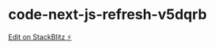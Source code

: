 # code-next-js-refresh-v5dqrb

[Edit on StackBlitz ⚡️](https://stackblitz.com/edit/code-next-js-refresh-v5dqrb)